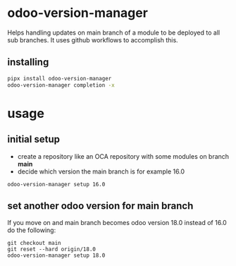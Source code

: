 # odoo-version-manager

Helps handling updates on main branch of a module to be deployed to all sub branches.
It uses github workflows to accomplish this.

## installing

```bash
pipx install odoo-version-manager
odoo-version-manager completion -x
```

# usage

## initial setup

- create a repository like an OCA repository with some modules on branch **main**
- decide which version the main branch is for example 16.0

```
odoo-version-manager setup 16.0
```

## set another odoo version for main branch

If you move on and main branch becomes odoo version 18.0 instead of 16.0 do the following:

```
git checkout main
git reset --hard origin/18.0
odoo-version-manager setup 18.0
```
